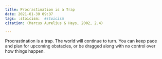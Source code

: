 ```yaml
---
title: Procrastination is a Trap
date: 2021-01-30 09:37
tags: :stoicism:  #stoicism
citation: (Marcus Aurelius & Hays, 2002, 2.4)

---
```

Procrastination is a trap. The world will continue to turn. You can keep pace and plan for upcoming obstacles, or be dragged along with no control over how things happen.

